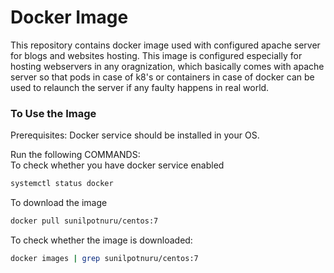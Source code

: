 # Docker Image

This repository contains docker image used with configured apache server for blogs and websites hosting.
This image is configured especially for hosting webservers in any oragnization, which basically comes with apache server so that pods in case of k8's or containers in case of docker can be used to relaunch the server if any faulty happens in real world.


### To Use the Image
Prerequisites: Docker service should be installed in your OS.

Run the following COMMANDS:\
To check whether you have docker service enabled
   ```sh
   systemctl status docker
   ```
To download the image
   ```sh
   docker pull sunilpotnuru/centos:7
   ```
To check whether the image is downloaded:
   ```sh
   docker images | grep sunilpotnuru/centos:7   
   ```
